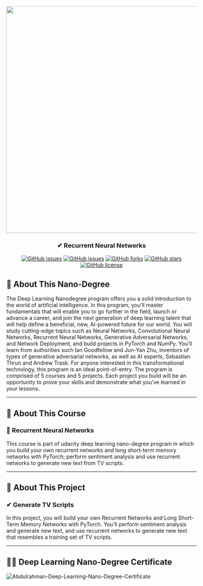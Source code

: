 <div align="center">
 
<img width="600px" src="https://www.udacity.com/www-proxy/contentful/assets/2y9b3o528xhq/6O58LR2xUDUV0eLZcCVSRA/253842b5c9c794e788706211ca4d6cdc/image-syllabus-01.jpg">

</div>

<h3 align="center">✔ Recurrent Neural Networks</h3>
<div align="center">

[![GitHub issues](https://img.shields.io/github/contributors/Abdulrahman-Khalid/RNN-Seinfeld-TV-Script-generation)](https://github.com/Abdulrahman-Khalid/RNN-Seinfeld-TV-Script-generation/contributors)
[![GitHub issues](https://img.shields.io/github/issues/Abdulrahman-Khalid/RNN-Seinfeld-TV-Script-generation)](https://github.com/Abdulrahman-Khalid/RNN-Seinfeld-TV-Script-generation/issues)
[![GitHub forks](https://img.shields.io/github/forks/Abdulrahman-Khalid/RNN-Seinfeld-TV-Script-generation)](https://github.com/Abdulrahman-Khalid/RNN-Seinfeld-TV-Script-generation/network)
[![GitHub stars](https://img.shields.io/github/stars/Abdulrahman-Khalid/RNN-Seinfeld-TV-Script-generation)](https://github.com/Abdulrahman-Khalid/RNN-Seinfeld-TV-Script-generation/stargazers)
[![GitHub license](https://img.shields.io/github/license/Abdulrahman-Khalid/RNN-Seinfeld-TV-Script-generation)](https://github.com/Abdulrahman-Khalid/RNN-Seinfeld-TV-Script-generation/blob/master/LICENSE)


</div>

## 📝 About This Nano-Degree

The Deep Learning Nanodegree program offers you a solid introduction to the world of artificial intelligence.
In this program, you’ll master fundamentals that will enable you to go further in the field, launch or advance
a career, and join the next generation of deep learning talent that will help define a beneficial, new,
AI-powered future for our world. You will study cutting-edge topics such as Neural Networks, Convolutional
Neural Networks, Recurrent Neural Networks, Generative Adversarial Networks, and Network Deployment,
and build projects in PyTorch and NumPy. You’ll learn from authorities such Ian Goodfellow and Jun-Yan
Zhu, inventors of types of generative adversarial networks, as well as AI experts, Sebastian Thrun and Andrew
Trask. For anyone interested in this transformational technology, this program is an ideal point-of-entry.
The program is comprised of 5 courses and 5 projects. Each project you build will be an opportunity to
prove your skills and demonstrate what you’ve learned in your lessons.

-----------------------------------------------------------------------------------------------------------------------
## 📝 About This Course
### 🌟 Recurrent Neural Networks

This course is part of udacity deep learning nano-degree program in which you build your own recurrent networks and long short-term memory networks with PyTorch; perform sentiment analysis and use recurrent networks to generate new text from TV scripts.

-----------------------------------------------------------------------------------------------------------------------------
## 📝 About This Project
### ✔ Generate TV Scripts

In this project, you will build your own Recurrent Networks and
Long Short-Term Memory Networks with PyTorch. You’ll perform
sentiment analysis and generate new text, and use recurrent
networks to generate new text that resembles a training set of TV
scripts.

-----------------------------------------------------------------------------------------------------------------------
## 🎉🎈 Deep Learning Nano-Degree Certificate


![Abdulrahman-Deep-Learning-Nano-Degree-Certificate](https://s3-us-west-2.amazonaws.com/udacity-printer/production/certificates/40f48cb6-ea3e-40e5-964f-4bd0aef1e9d6.svg)
